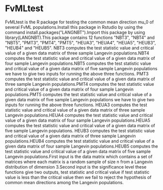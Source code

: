# FvMLtest
FvMLtest is the R package for testing the common mean direction mu_0 of several FvML populations.Install this package in Rstudio by using the command install.packages("LANGNBT").Import this package by using library(LANGNBT).This package contains 12 functions "NBT3", "NBT4" and "NBT5", "PMT3", "PMT4", "PMT5", "HEUA3", "HEUA4", "HEUA5", "HEUB3", "HEUB4" and "HEUB5". NBT3 computes the test statistic value and critical value of a given data matrix of three sample Langevin populations.NBT4 computes the test statistic value and critical value of a given data matrix of four sample Langevin populations.NBT5 computes the test statistic value and critical value of a given data matrix of five sample Langevin populations we have to give two inputs for running the above three functions. 
PMT3 computes the test statistic value and critical value of a given data matrix of three sample Langevin populations.PMT4 computes the test statistic value and critical value of a given data matrix of four sample Langevin populations.PMT5 computes the test statistic value and critical value of a given data matrix of five sample Langevin populations we have to give two inputs for running the above three functions. HEUA3 computes the test statistic value and critical value of a given data matrix of three sample Langevin populations.HEUA4 computes the test statistic value and critical value of a given data matrix of four sample Langevin populations.HEUA5 computes the test statistic value and critical value of a given data matrix of five sample Langevin populations. HEUB3 computes the test statistic value and critical value of a given data matrix of three sample Langevin populations.HEUB4 computes the test statistic value and critical value of a given data matrix of four sample Langevin populations.HEUB5 computes the test statistic value and critical value of a given data matrix of five sample Langevin populations.First input is the data matrix which contains a set of matrices where each matrix is a random sample of size n from a Langevin distribution of dimension 3.Second input is the significance level these functions give two outputs, test statistic and critical value if test statistic value is less than the critical value then we fail to reject the hypothesis of common mean directions among the Langevin populations.
